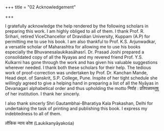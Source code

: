 +++
title = "02 Acknowledgement"

+++

I gratefully acknowledge the help rendered by the following scholars in preparing this work. I am highly obliged to all of them. I thank Prof. R. Srihari, retired ViceChancellor of Dravidian University, Kuppam (A.P) for permitting me to use his book. I am also thankful to Prof. K.S. Arjunwadkar, a versatile scholar of Maharashtra for allowing me to use his books especially the Bhuvanesalaukikasāhasrī. Dr. Prasad Joshi prepared a consolidated copy of all the Nyayas and my revered friend Prof. Y.S. Kulkarni has gone through the work and has given his valuable suggestions wherever needed. I thank both these scholars for their help. The tedious work of proof-correction was undertaken by Prof. Dr. Kanchan Mande, Head dept. of Sanskrit, S.P. College, Pune. Inspite of her tight schedule she willingly agreed to give a helping hand in preparing a list of all the Nyāyas in Devanagari alphabetical order and thus upholding the motto निर्वाह : प्रतिपन्नवस्तुषु of her institution. I thank her sincerly.

I also thank sincerly Shri Gautambhai-Bharatiya Kala Prakashan, Delhi for undertaking the task of printing and publishing this book. I express my indebtedness to all of them. 

लौकिक न्याय कोश (Laukikanyāyakośa)
